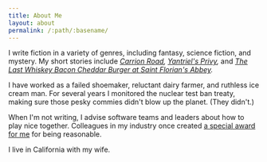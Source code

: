 ```yaml
---
title: About Me
layout: about
permalink: /:path/:basename/
---
```


I write fiction in a variety of genres,
including fantasy, science fiction, and mystery.
My short stories include
*[Carrion Road](http://driscollbrookpress.com/title/carrion-road/),*
*[Yantriel's Privy](http://driscollbrookpress.com/title/yantriels-privy/),*
and
*[The Last Whiskey Bacon Cheddar Burger at Saint Florian's Abbey](http://driscollbrookpress.com/title/saint-florians-abbey/).*

I have worked as a failed shoemaker,
reluctant dairy farmer,
and ruthless ice cream man.
For several years I monitored the nuclear test ban treaty,
making sure those pesky commies didn't blow up the planet.
(They didn't.)

When I'm not writing,
I advise software teams and leaders
about how to play nice together.
Colleagues in my industry
once created
[a special award for me](http://www.agilealliance.org/programs/gordon-pask-award/)
for being reasonable.

I live in California with my wife.
